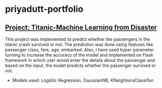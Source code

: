 # priyadutt-portfolio

## [**Project: Titanic-Machine Learning from Disaster**](https://github.com/bhatt-priyadutt/Titanic)

This project was implemented to predict whether the passengers in the titanic crash survived or not. The prediction was done using features like passenger class, fare, age, embarked. Also, I have used hyper parameter tunning to increase the accuracy of the model and implemented on Flask framework in which user would enter the details about the passenger and based on the input, the model predicts whether the passenger survived or not.
* Models used: Logistic Regression, GaussianNB, KNeighborsClassifier.
